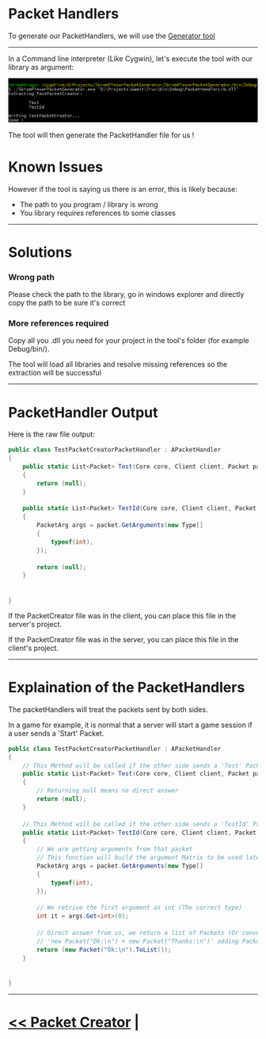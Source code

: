 # Packet Handlers

To generate our PacketHandlers, we will use the [Generator tool](https://github.com/nvareille/SkromPlexerPacketGenerator)

---

In a Command line interpreter (Like Cygwin), let's execute the tool with our library as argument:

![TermOutput](Assets/TermOutput.png)

The tool will then generate the PacketHandler file for us !

# Known Issues
However if the tool is saying us there is an error, this is likely because:
- The path to you program / library is wrong
- You library requires references to some classes

---

# Solutions
### Wrong path
Please check the path to the library, go in windows explorer and directly copy the path to be sure it's correct

### More references required
Copy all you .dll you need for your project in the tool's folder (for example Debug/bin/).

The tool will load all libraries and resolve missing references so the extraction will be successful

---

# PacketHandler Output
Here is the raw file output:
```cs
public class TestPacketCreatorPacketHandler : APacketHandler
{
	public static List<Packet> Test(Core core, Client client, Packet packet)
	{
		return (null);
	}

	public static List<Packet> TestId(Core core, Client client, Packet packet)
	{
		PacketArg args = packet.GetArguments(new Type[]
		{
			typeof(int),
		});

		return (null);
	}


}
```

If the PacketCreator file was in the client, you can place this file in the server's project.

If the PacketCreator file was in the server, you can place this file in the client's project.

---

# Explaination of the PacketHandlers
The packetHandlers will treat the packets sent by both sides.

In a game for example, it is normal that a server will start a game session if a user sends a 'Start' Packet.

```cs
public class TestPacketCreatorPacketHandler : APacketHandler
{
	// This Method will be called if the other side sends a 'Test' Packet ("Test:\n")
	public static List<Packet> Test(Core core, Client client, Packet packet)
	{
		// Returning null means no direct answer
		return (null);
	}

	// This Method will be called if the other side sends a 'TestId' Packet ("TestId:1\n")
	public static List<Packet> TestId(Core core, Client client, Packet packet)
	{
		// We are getting arguments from that packet
		// This function will build the argument Matrix to be used later
		PacketArg args = packet.GetArguments(new Type[]
		{
			typeof(int),
		});

		// We retrive the first argument as int (The correct type)
		int it = args.Get<int>(0);

		// Direct answer from us, we return a list of Packets (Or convert a Packet to a list)
		// 'new Packet("Ok:\n") + new Packet("Thanks:\n")' adding Packets to create a list is possible too
		return (new Packet("Ok:\n").ToList());
	}


}
```

---

# [<< Packet Creator](PacketCreator.md) |